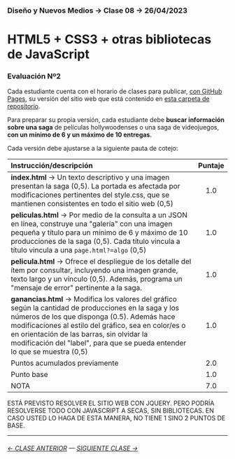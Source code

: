 ### Diseño y Nuevos Medios → Clase 08 → 26/04/2023

# HTML5 + CSS3 + otras bibliotecas de JavaScript

### Evaluación Nº2

Cada estudiante cuenta con el horario de clases para publicar, [con GitHub Pages](https://docs.github.com/es/free-pro-team@latest/github/working-with-github-pages/configuring-a-publishing-source-for-your-github-pages-site), su versión del sitio web que está contenido en [esta carpeta de repositorio](https://profesorfaco.github.io/dno037-2023/clase-08/).

Para preparar su propia versión, cada estudiante debe **buscar información sobre una saga** de películas hollywoodenses o una saga de videojuegos, **con un mínimo de 6 y un máximo de 10 entregas**.

Cada versión debe ajustarse a la siguiente pauta de cotejo:

| Instrucción/descripción |  Puntaje | 
|:------------------------|:--------:|
| **index.html** → Un texto descriptivo y una imagen presentan la saga (0,5). La portada es afectada por modificaciones pertinentes del style.css, que se mantienen consistentes en todo el sitio web (0,5) | 1.0 |
| **peliculas.html** → Por medio de la consulta a un JSON en línea, construye una "galería" con una imagen pequeña y título para un mínimo de 6 y máximo de 10 producciones de la saga (0,5). Cada título vincula a título vincula a una `page.html?=algo` (0,5) | 1.0 |
| **pelicula.html** → Ofrece el despliegue de los detalle del ítem por consultar, incluyendo una imagen grande, texto largo y un vínculo (0,5). Además, programa un "mensaje de error" pertinente a la saga. | 1.0 |
| **ganancias.html** → Modifica los valores del gráfico según la cantidad de producciones en la saga y los números de los que disponga (0.5). Además hace modificaciones al estilo del gráfico, sea en color/es o en orientación de las barras, sin olvidar la modificación del "label", para que se pueda entender lo que se muestra (0,5) | 1.0 |
| Puntos acumulados previamente | 2.0 |
| Punto base | 1.0 |
| NOTA  | 7.0 |

ESTÁ PREVISTO RESOLVER EL SITIO WEB CON JQUERY. PERO PODRÍA RESOLVERSE TODO CON JAVASCRIPT A SECAS, SIN BIBLIOTECAS. EN CASO USTED LO HAGA DE ESTA MANERA, NO TIENE 1 SINO 2 PUNTOS DE BASE.

- - - - - - - - - - - - -

###### [← CLASE ANTERIOR](https://github.com/profesorfaco/dno037-2023/tree/main/clase-07) — [SIGUIENTE CLASE →](https://github.com/profesorfaco/dno037-2023/tree/main/clase-10)
